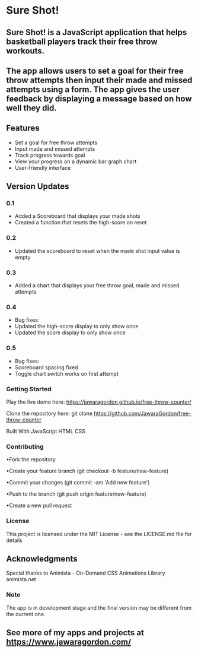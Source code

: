 # Sure Shot!

## Sure Shot! is a JavaScript application that helps basketball players track their free throw workouts.

## The app allows users to set a goal for their free throw attempts then input their made and missed attempts using a form. The app gives the user feedback by displaying a message based on how well they did.

## Features

- Set a goal for free throw attempts
- Input made and missed attempts
- Track progress towards goal
- View your progress on a dynamic bar graph chart
- User-friendly interface

## Version Updates

### 0.1

- Added a Scoreboard that displays your made shots
- Created a function that resets the high-score on reset

### 0.2

- Updated the scoreboard to reset when the made shot input value is empty

### 0.3

- Added a chart that displays your free throw goal, made and missed attempts

### 0.4

- Bug fixes:
- Updated the high-score display to only show once
- Updated the score display to only show once

### 0.5

- Bug fixes:
- Scoreboard spacing fixed
- Toggle chart switch works on first attempt

### Getting Started

Play the live demo here: https://jawaragordon.github.io/free-throw-counter/

Clone the repository here:
git clone https://github.com/JawaraGordon/free-throw-counter

Built With
JavaScript
HTML
CSS

### Contributing

•Fork the repository

•Create your feature branch (git checkout -b feature/new-feature)

•Commit your changes (git commit -am 'Add new feature')

•Push to the branch (git push origin feature/new-feature)

•Create a new pull request

### License

This project is licensed under the MIT License - see the LICENSE.md file for details

## Acknowledgments

Special thanks to Animista - On-Demand CSS Animations Library animista.net

### Note

The app is in development stage and the final version may be different from the current one.

## See more of my apps and projects at https://www.jawaragordon.com/
